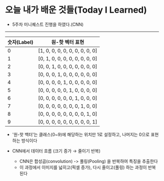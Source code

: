 # 오늘 내가 배운 것들(Today I Learned)

- 5주차 미니퀘스트 진행을 하였다.(CNN)

---

| **숫자(Label)** | **원-핫 벡터 표현**                 |
| ------------- | ------------------------------ |
| 0             | [1, 0, 0, 0, 0, 0, 0, 0, 0, 0] |
| 1             | [0, 1, 0, 0, 0, 0, 0, 0, 0, 0] |
| 2             | [0, 0, 1, 0, 0, 0, 0, 0, 0, 0] |
| 3             | [0, 0, 0, 1, 0, 0, 0, 0, 0, 0] |
| 4             | [0, 0, 0, 0, 1, 0, 0, 0, 0, 0] |
| 5             | [0, 0, 0, 0, 0, 1, 0, 0, 0, 0] |
| 6             | [0, 0, 0, 0, 0, 0, 1, 0, 0, 0] |
| 7             | [0, 0, 0, 0, 0, 0, 0, 1, 0, 0] |
| 8             | [0, 0, 0, 0, 0, 0, 0, 0, 1, 0] |
| 9             | [0, 0, 0, 0, 0, 0, 0, 0, 0, 1] |

- '원-핫 백터'는 클래스(0~9)에 해당하는 위치만 1로 설정하고, 나머지는 0으로 표현하는 방식이다

- CNN에서 데이터 흐름 (크기 증가 → 줄이기 반복)
    - CNN은 합성곱(convolution) -> 풀링(Pooling) 을 반복하여 특징을 추출한다
    - 이 과정에서 이미지를 넓히고(픽셀 증가), 다시 줄이고(풀링) 하는 과정이 반복된다
